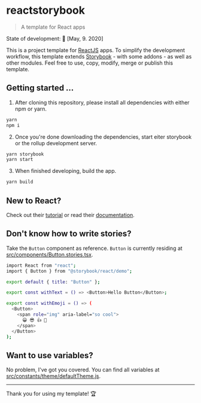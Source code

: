 # reactstorybook

> A template for React apps

State of development: 🐥 [May, 9. 2020]

This is a project template for [ReactJS](https://reactjs.org) apps. To simplify the development workflow, this template extends [Storybook](https://storybook.js.org) - with some addons - as well as other modules. Feel free to use, copy, modify, merge or publish this template.

## Getting started ...

1. After cloning this repository, please install all dependencies with either npm or yarn.

```bash
yarn
npm i
```

2. Once you're done downloading the dependencies, start eiter storybook or the rollup development server.

```bash
yarn storybook
yarn start
```

3. When finished developing, build the app.

```bash
yarn build
```

## New to React?

Check out their [tutorial](https://reactjs.org/tutorial/tutorial.html) or read their [documentation](https://reactjs.org/docs/getting-started.html).

## Don't know how to write stories?

Take the `Button` component as reference. `Button` is currently residing at [src/components/Button.stories.tsx](https://github.com/lucaausde/storybooktemplate/blob/master/src/components/Button.stories.tsx).

```bash
import React from "react";
import { Button } from "@storybook/react/demo";

export default { title: "Button" };

export const withText = () => <Button>Hello Button</Button>;

export const withEmoji = () => (
  <Button>
    <span role="img" aria-label="so cool">
      😀 😎 👍 💯
    </span>
  </Button>
);
```

## Want to use variables?

No problem, I've got you covered. You can find all variables at [src/constants/theme/defaultTheme.js](https://github.com/lucaausde/storybooktemplate/blob/master/src/constants/theme/defaultTheme.js).

---

Thank you for using my template! 🏆
